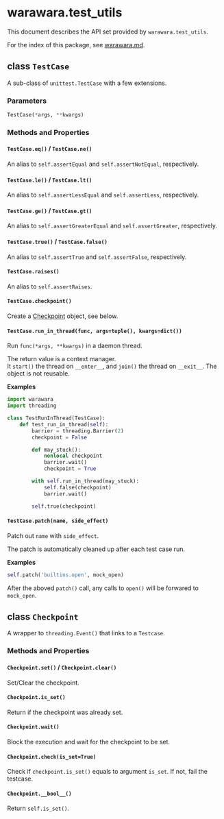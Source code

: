 # warawara.test_utils

This document describes the API set provided by `warawara.test_utils`.

For the index of this package, see [warawara.md](warawara.md).


## class `TestCase`

A sub-class of `unittest.TestCase` with a few extensions.

### Parameters
```python
TestCase(*args, **kwargs)
```

### Methods and Properties

#### `TestCase.eq()` / `TestCase.ne()`
An alias to `self.assertEqual` and `self.assertNotEqual`, respectively.

#### `TestCase.le()` / `TestCase.lt()`
An alias to `self.assertLessEqual` and `self.assertLess`, respectively.

#### `TestCase.ge()` / `TestCase.gt()`
An alias to `self.assertGreaterEqual` and `self.assertGreater`, respectively.

#### `TestCase.true()` / `TestCase.false()`
An alias to `self.assertTrue` and `self.assertFalse`, respectively.

#### `TestCase.raises()`
An alias to `self.assertRaises`.

#### `TestCase.checkpoint()`
Create a [Checkpoint](#class-checkpoint) object, see below.

#### `TestCase.run_in_thread(func, args=tuple(), kwargs=dict())`
Run `func(*args, **kwargs)` in a daemon thread.

The return value is a context manager.  
It `start()` the thread on `__enter__`, and `join()` the thread on `__exit__`.
The object is not reusable.

__Examples__
```python
import warawara
import threading

class TestRunInThread(TestCase):
    def test_run_in_thread(self):
        barrier = threading.Barrier(2)
        checkpoint = False

        def may_stuck():
            nonlocal checkpoint
            barrier.wait()
            checkpoint = True

        with self.run_in_thread(may_stuck):
            self.false(checkpoint)
            barrier.wait()

        self.true(checkpoint)
```

#### `TestCase.patch(name, side_effect)`

Patch out `name` with `side_effect`.

The patch is automatically cleaned up after each test case run.

__Examples__
```python
self.patch('builtins.open', mock_open)
```
After the aboved `patch()` call, any calls to `open()` will be forwared to `mock_open`.


## class `Checkpoint`

A wrapper to `threading.Event()` that links to a `Testcase`.

### Methods and Properties

#### `Checkpoint.set()` / `Checkpoint.clear()`
Set/Clear the checkpoint.

#### `Checkpoint.is_set()`
Return if the checkpoint was already set.

#### `Checkpoint.wait()`
Block the execution and wait for the checkpoint to be set.

#### `Checkpoint.check(is_set=True)`
Check if `checkpoint.is_set()` equals to argument `is_set`. If not, fail the testcase.

#### `Checkpoint.__bool__()`
Return `self.is_set()`.
